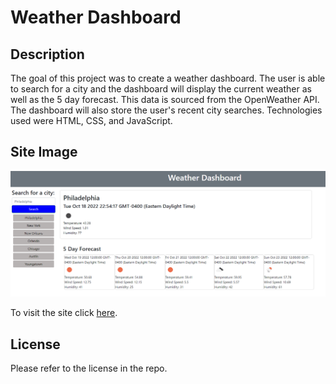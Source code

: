 # Weather Dashboard

## Description 
The goal of this project was to create a weather dashboard. The user is able to search for a city and the dashboard will display the current weather as well as the 5 day forecast. This data is sourced from the OpenWeather API. The dashboard will also store the user's recent city searches. Technologies used were HTML, CSS, and JavaScript. 

## Site Image
![Weather Dashboard Screen Shot](./assets/images/site-screenshot.png)

To visit the site click [here](https://samanthajanedavidson.github.io/weather-dashboard/). 

## License
Please refer to the license in the repo. 